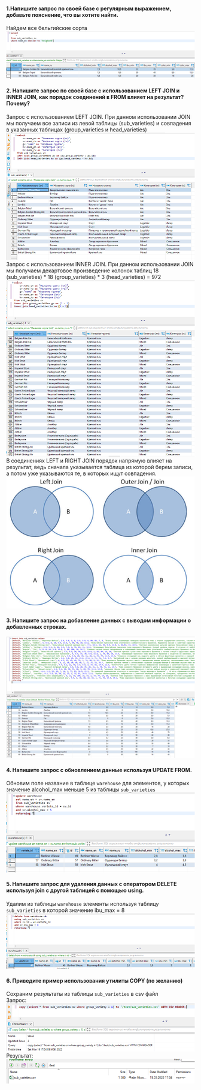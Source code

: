 #### 1.Напишите запрос по своей базе с регулярным выражением, добавьте пояснение, что вы хотите найти.
Найдем все бельгийские сорта
![](https://github.com/nikerov-kirill/OtusDB_2021/blob/master/DML%20%D1%81%D0%BA%D1%80%D0%B8%D0%BF%D1%82%D1%8B%20PostgreSQL/1q.png)
#### 2. Напишите запрос по своей базе с использованием LEFT JOIN и INNER JOIN, как порядок соединений в FROM влияет на результат? Почему?
Запрос с использованием LEFT JOIN. При данном использовании JOIN мы получаем все записи из левой таблицы (sub_varieties) и совпадения в указанных таблицах (group_varieties и head_varieties)
![](https://github.com/nikerov-kirill/OtusDB_2021/blob/master/DML%20%D1%81%D0%BA%D1%80%D0%B8%D0%BF%D1%82%D1%8B%20PostgreSQL/2q.png)
Запрос с использованием INNER JOIN. При данном использовании JOIN мы получаем декартовое произведение колонок таблиц 18 (sub_varieties) * 18 (group_varieties) * 3 (head_varieties) = 972
![](https://github.com/nikerov-kirill/OtusDB_2021/blob/master/DML%20%D1%81%D0%BA%D1%80%D0%B8%D0%BF%D1%82%D1%8B%20PostgreSQL/2q_1.png)
В соединениях LEFT и RIGHT JOIN порядок напрямую влияет на результат, ведь сначала указывается таблица из которой берем записи, а потом уже указываются те, в которых ищут совпадения.
![](https://github.com/nikerov-kirill/OtusDB_2021/blob/master/DML%20%D1%81%D0%BA%D1%80%D0%B8%D0%BF%D1%82%D1%8B%20PostgreSQL/2q_4.png)
#### 3. Напишите запрос на добавление данных с выводом информации о добавленных строках.
![](https://github.com/nikerov-kirill/OtusDB_2021/blob/master/DML%20%D1%81%D0%BA%D1%80%D0%B8%D0%BF%D1%82%D1%8B%20PostgreSQL/3q.png)
#### 4. Напишите запрос с обновлением данные используя UPDATE FROM.
Обновим поле название в таблице `warehouse` для элементов, у которых значение alcohol_max меньше 5 из таблицы `sub_varieties`
![](https://github.com/nikerov-kirill/OtusDB_2021/blob/master/DML%20%D1%81%D0%BA%D1%80%D0%B8%D0%BF%D1%82%D1%8B%20PostgreSQL/4q.png)
#### 5. Напишите запрос для удаления данных с оператором DELETE используя join с другой таблицей с помощью using.
Удалим из таблицы `warehouse` элементы используя таблицу `sub_varieties` в которой значение ibu_max = 8
![](https://github.com/nikerov-kirill/OtusDB_2021/blob/master/DML%20%D1%81%D0%BA%D1%80%D0%B8%D0%BF%D1%82%D1%8B%20PostgreSQL/5q.png)
#### 6. Приведите пример использования утилиты COPY (по желанию)
Сохраним результаты из таблицы `sub_varieties` в csv файл  
Запрос:  
![](https://github.com/nikerov-kirill/OtusDB_2021/blob/master/DML%20%D1%81%D0%BA%D1%80%D0%B8%D0%BF%D1%82%D1%8B%20PostgreSQL/6q_1.png)
Результат:  
![](https://github.com/nikerov-kirill/OtusDB_2021/blob/master/DML%20%D1%81%D0%BA%D1%80%D0%B8%D0%BF%D1%82%D1%8B%20PostgreSQL/6q.png)
